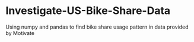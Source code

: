 # Investigate-US-Bike-Share-Data
Using numpy and pandas to find bike share usage pattern in data provided by Motivate
